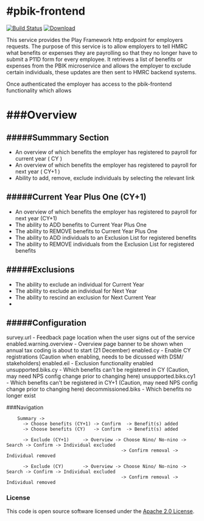 #pbik-frontend
=============

[![Build Status](https://travis-ci.org/hmrc/pbik-frontend.svg?branch=master)](https://travis-ci.org/hmrc/pbik-frontend) [ ![Download](https://api.bintray.com/packages/hmrc/releases/pbik-frontend/images/download.svg) ](https://bintray.com/hmrc/releases/pbik-frontend/_latestVersion)

This service provides the Play Framework http endpoint for employers requests. The purpose of this service is to allow employers to tell HMRC what benefits or expenses they are payrolling so that they no longer have to submit a P11D form for every employee. It retrieves a list of benefits or expenses from the PBIK microservice and allows the employer to exclude certain individuals, these updates are then sent to HMRC backend systems.

Once authenticated the employer has access to the pbik-frontend functionality which allows

###Overview
=====

#####Summmary Section
-----
* An overview of which benefits the employer has registered to payroll for current year ( CY )
* An overview of which benefits the employer has registered to payroll for next year ( CY+1 )
* Ability to add, remove, exclude individuals by selecting the relevant link

#####Current Year Plus One (CY+1)
-----
* An overview of which benefits the employer has registered to payroll for next year (CY+1)
* The ability to ADD benefits to Current Year Plus One
* The ability to REMOVE benefits to Current Year Plus One
* The ability to ADD individuals to an Exclusion List for registered benefits
* The ability to REMOVE individuals from the Exclusion List for registered benefits

#####Exclusions
-----
* The ability to exclude an individual for Current Year
* The ability to exclude an individual for Next Year
* The ability to rescind an exclusion for Next Current Year
* 

#####Configuration
-----
survey.url - Feedback page location when the user signs out of the service
enabled.warning.overview - Overview page banner to be shown when annual tax coding is about to start (21 December)
enabled.cy - Enable CY registrations (Caution when enabling, needs to be dicussed with DSM/ stakeholders)
enabled.eil - Exclusion functionality enabled
unsupported.biks.cy - Which benefits can't be registered in CY (Caution, may need NPS config change prior to changing here)
unsupported.biks.cy1 - Which benefits can't be registered in CY+1 (Caution, may need NPS config change prior to changing here)
decommissioned.biks - Which benefits no longer exist

###Navigation

        Summary -> 
          -> Choose benefits (CY+1) -> Confirm  -> Benefit(s) added
          -> Choose benefits (CY)   -> Confirm  -> Benefit(s) added
        
          -> Exclude (CY+1)     -> Overview -> Choose Nino/ No-nino -> Search -> Confirm -> Individual excluded
                                              -> Confirm removal -> Individual removed
                                              
          -> Exclude (CY)       -> Overview -> Choose Nino/ No-nino -> Search -> Confirm -> Individual excluded
                                              -> Confirm removal -> Individual removed
                                              

### License

This code is open source software licensed under the [Apache 2.0 License]("http://www.apache.org/licenses/LICENSE-2.0.html").

